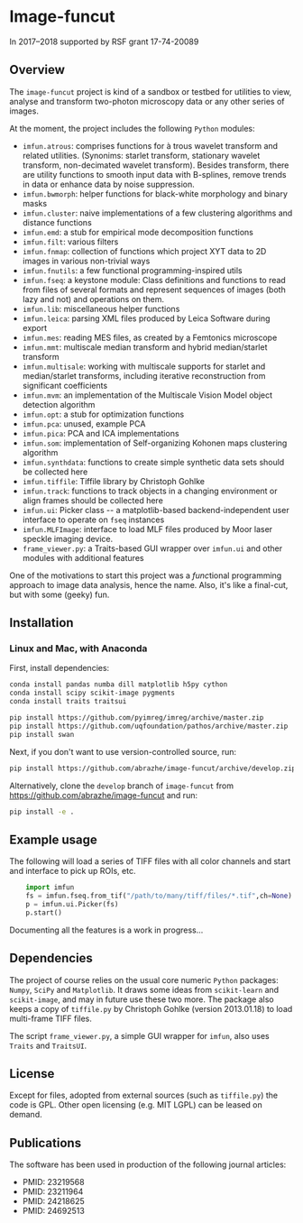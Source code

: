 # Image-funcut

In 2017–2018 supported by RSF grant 17-74-20089

## Overview

The `image-funcut` project is kind of a sandbox or testbed for utilities to
view, analyse and transform two-photon microscopy data or any other series of
images.

At the moment, the project includes the following `Python` modules:
  - `imfun.atrous`: comprises functions for à trous wavelet transform and
  related utilities. (Synonims: starlet transform, stationary wavelet
  transform, non-decimated 
  wavelet transform). Besides transform, there are utility functions to smooth
  input data with B-splines, remove trends in data or enhance data by noise
  suppression. 
  - `imfun.bwmorph`: helper functions for black-white morphology and binary
    masks
  - `imfun.cluster`: naive implementations of a few clustering algorithms and
    distance functions
  - `imfun.emd`: a stub for empirical mode decomposition functions
  - `imfun.filt`: various filters
  - `imfun.fnmap`: collection of functions which project XYT data to 2D images
    in various non-trivial ways
  - `imfun.fnutils`: a few functional programming-inspired utils
  - `imfun.fseq`: a keystone module: Class definitions and functions to read
    from files of several formats and represent sequences of images (both lazy
    and not) and operations on them.
  - `imfun.lib`: miscellaneous helper functions
  - `imfun.leica`: parsing XML files produced by Leica Software during export
  - `imfun.mes`: reading MES files, as created by a Femtonics microscope
  - `imfun.mmt`: multiscale median transform and hybrid median/starlet
    transform 
  - `imfun.multisale`: working with multiscale supports for starlet and
    median/starlet transforms, including iterative reconstruction from
    significant coefficients
  - `imfun.mvm`: an implementation of the Multiscale Vision Model object
    detection algorithm
  - `imfun.opt`: a stub for optimization functions
  - `imfun.pca`: unused, example PCA
  - `imfun.pica`: PCA and ICA implementations
  - `imfun.som`: implementation of Self-organizing Kohonen maps clustering
    algorithm
  - `imfun.synthdata`: functions to create simple synthetic data sets should be
    collected here
  - `imfun.tiffile`: Tiffile library by Christoph Gohlke
  - `imfun.track`: functions to track objects in a changing environment or
    align frames should be collected here
  - `imfun.ui`: Picker class -- a matplotlib-based backend-independent user
    interface to operate on `fseq` instances
  - `imfun.MLFImage`: interface to load MLF files produced by Moor laser
    speckle imaging device.
  - `frame_viewer.py`: a Traits-based GUI wrapper over `imfun.ui` and other
    modules  with additional features

One of the motivations to start this project was a *func*tional
programming approach to image data analysis, hence the name. Also, it's like a
final-cut, but with some (geeky) fun.

## Installation
### Linux and Mac, with Anaconda

First, install dependencies:
```bash
conda install pandas numba dill matplotlib h5py cython
conda install scipy scikit-image pygments 
conda install traits traitsui 

pip install https://github.com/pyimreg/imreg/archive/master.zip  
pip install https://github.com/uqfoundation/pathos/archive/master.zip
pip install swan

```

Next, if you don't want to use version-controlled source, run:

```bash
pip install https://github.com/abrazhe/image-funcut/archive/develop.zip
```

Alternatively, clone the `develop` branch of `image-funcut` from https://github.com/abrazhe/image-funcut and run:
```bash
pip install -e .
```

## Example usage
The following will load a series of TIFF files with all color channels and
start and interface to pick up ROIs, etc.
```python
    import imfun
    fs = imfun.fseq.from_tif("/path/to/many/tiff/files/*.tif",ch=None)
    p = imfun.ui.Picker(fs)
    p.start()
```
Documenting all the features is a work in progress...


## Dependencies

The project of course relies on the usual core numeric `Python` packages:
`Numpy`, `SciPy` and `Matplotlib`. It draws some ideas from `scikit-learn` and
`scikit-image`, and may in future use these two more. The package also keeps a
copy of  `tiffile.py` by Christoph Gohlke (version 2013.01.18) to load
multi-frame TIFF files.

The script `frame_viewer.py`, a simple GUI wrapper for `imfun`, also uses
`Traits` and `TraitsUI`.

## License

Except for files, adopted from external sources (such as `tiffile.py`) the code
is GPL. Other open licensing (e.g. MIT LGPL) can be leased on demand.

## Publications
The software has been used in production of the following journal articles:
  - PMID: 23219568
  - PMID: 23211964
  - PMID: 24218625
  - PMID: 24692513 
